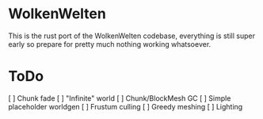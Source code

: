 # WolkenWelten
This is the rust port of the WolkenWelten codebase, everything is still super early so prepare for pretty much nothing
working whatsoever.

# ToDo
[ ] Chunk fade
[ ] "Infinite" world
[ ] Chunk/BlockMesh GC
[ ] Simple placeholder worldgen
[ ] Frustum culling
[ ] Greedy meshing
[ ] Lighting